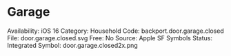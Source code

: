 # Garage

Availability: iOS 16
Category: Household
Code: backport.door.garage.closed
File: door.garage.closed.svg
Free: No
Source: Apple SF Symbols
Status: Integrated
Symbol: door.garage.closed2x.png